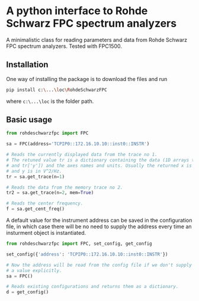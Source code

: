 # A python interface to Rohde Schwarz FPC spectrum analyzers
A minimalistic class for reading parameters and data from Rohde Schwarz FPC spectrum analyzers. Tested with FPC1500.

## Installation
One way of installing the package is to download the files and run
```bash
pip install c:\...\loc\RohdeSchwarzFPC
```
where `c:\...\loc` is the folder path. 

## Basic usage

```python
from rohdeschwarzfpc import FPC

sa = FPC(address='TCPIP0::172.16.10.10::inst0::INSTR')

# Reads the currently displayed data from the trace no 1. 
# The retuned value tr is a dictionary containing the data (1D arrays tr['x'] 
# and tr['y']) and the axes names and units. Usually the returned x is in Hz 
# and y is in V^2/Hz.
tr = sa.get_trace(n=1)

# Reads the data from the memory trace no 2.
tr2 = sa.get_trace(n=2, mem=True)

# Reads the center frequency.
f = sa.get_cent_freq()

```
 A default value for the instrument address can be saved in the configuration file, in which case there will be no need to supply the address every time an insturment object is instantiated. 

```python
from rohdeschwarzfpc import FPC, set_config, get_config

set_config({'address': 'TCPIP0::172.16.10.10::inst0::INSTR'})

# Now the address will be read from the config file if we don't supply 
# a value explicitly. 
sa = FPC()

# Reads existing configurations and returns them as a dictionary. 
d = get_config() 
```
